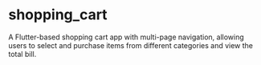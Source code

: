 # shopping_cart
 A Flutter-based shopping cart app with multi-page navigation, allowing users to select and purchase items from different categories and view the total bill.
